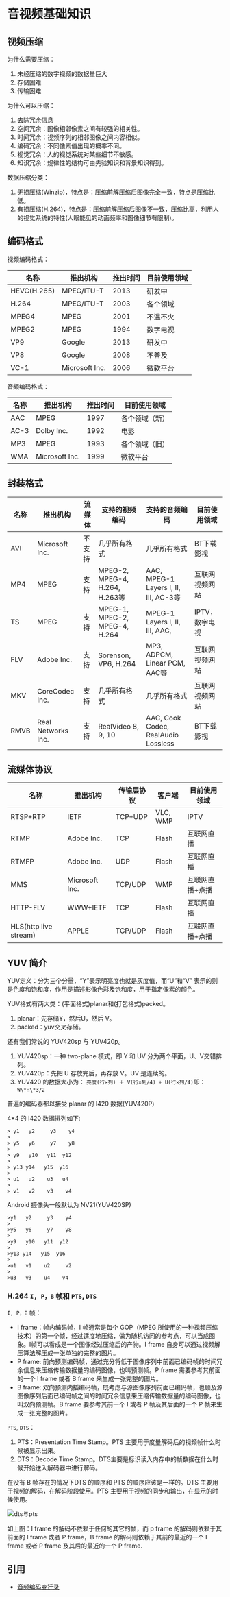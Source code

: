 # 音视频基础知识

## 视频压缩

为什么需要压缩：

1. 未经压缩的数字视频的数据量巨大
2. 存储困难
3. 传输困难

为什么可以压缩：

1. 去除冗余信息
2. 空间冗余：图像相邻像素之间有较强的相关性。
3. 时间冗余：视频序列的相邻图像之间内容相似。
4. 编码冗余：不同像素值出现的概率不同。
5. 视觉冗余：人的视觉系统对某些细节不敏感。
6. 知识冗余：规律性的结构可由先验知识和背景知识得到。

数据压缩分类：

1. 无损压缩(Winzip)，特点是：压缩前解压缩后图像完全一致，特点是压缩比低。
2. 有损压缩(H.264)，特点是：压缩前解压缩后图像不一致，压缩比高，利用人的视觉系统的特性(人眼能见的动画频率和图像细节有限制)。

## 编码格式

视频编码格式：

| 名称        | 推出机构       | 推出时间 | 目前使用领域 |
| ----------- | -------------- | -------- | ------------ |
| HEVC(H.265) | MPEG/ITU-T     | 2013     | 研发中       |
| H.264       | MPEG/ITU-T     | 2003     | 各个领域     |
| MPEG4       | MPEG           | 2001     | 不温不火     |
| MPEG2       | MPEG           | 1994     | 数字电视     |
| VP9         | Google         | 2013     | 研发中       |
| VP8         | Google         | 2008     | 不普及       |
| VC-1        | Microsoft Inc. | 2006     | 微软平台     |

音频编码格式：

| 名称   | 推出机构       | 推出时间 | 目前使用领域   |
| ------ | -------------- | -------- | -------------- |
| AAC    | MPEG           | 1997     | 各个领域（新） |
| AC-3   | Dolby Inc.     | 1992     | 电影           |
| MP3    | MPEG           | 1993     | 各个领域（旧） |
| WMA    | Microsoft Inc. | 1999     | 微软平台       |

## 封装格式

| 名称   | 推出机构           | 流媒体 | 支持的视频编码                 | 支持的音频编码                        | 目前使用领域   |
| ------ | ------------------ | ------ | ------------------------------ | ------------------------------------- | -------------- |
| AVI    | Microsoft Inc.     | 不支持 | 几乎所有格式                   | 几乎所有格式                          | BT下载影视     |
| MP4    | MPEG               | 支持   | MPEG-2, MPEG-4, H.264, H.263等 | AAC, MPEG-1 Layers I, II, III, AC-3等 | 互联网视频网站 |
| TS     | MPEG               | 支持   | MPEG-1, MPEG-2, MPEG-4, H.264  | MPEG-1 Layers I, II, III, AAC,        | IPTV，数字电视 |
| FLV    | Adobe Inc.         | 支持   | Sorenson, VP6, H.264           | MP3, ADPCM, Linear PCM, AAC等         | 互联网视频网站 |
| MKV    | CoreCodec Inc.     | 支持   | 几乎所有格式                   | 几乎所有格式                          | 互联网视频网站 |
| RMVB   | Real Networks Inc. | 支持   | RealVideo 8, 9, 10             | AAC, Cook Codec, RealAudio Lossless   | BT下载影视     |

## 流媒体协议

| 名称                  | 推出机构       | 传输层协议 | 客户端   | 目前使用领域    |
| --------------------- | -------------- | ---------- | -------- | --------------- |
| RTSP+RTP              | IETF           | TCP+UDP    | VLC, WMP | IPTV            |
| RTMP                  | Adobe Inc.     | TCP        | Flash    | 互联网直播      |
| RTMFP                 | Adobe Inc.     | UDP        | Flash    | 互联网直播      |
| MMS                   | Microsoft Inc. | TCP/UDP    | WMP      | 互联网直播+点播 |
| HTTP-FLV              | WWW+IETF       | TCP        | Flash    | 互联网直播      |
| HLS(http live stream) | APPLE          | TCP/UDP    | Flash    | 互联网直播+点播 |

## YUV 简介

YUV定义：分为三个分量，“Y”表示明亮度也就是灰度值，而“U”和“V” 表示的则是色度和饱和度，作用是描述影像色彩及饱和度，用于指定像素的颜色。

YUV格式有两大类：(平面格式)planar和(打包格式)packed。

1. planar：先存储Y，然后U，然后 V。
2. packed：yuv交叉存储。

还有我们常说的 YUV420sp 与 YUV420p。

1. YUV420sp：一种 two-plane 模式，即 Y 和 UV 分为两个平面，U、V交错排列。
2. YUV420p：先把 U 存放完后，再存放 V。UV 是连续的。
3. YUV420 的数据大小为： `亮度(行×列) ＋ V(行×列/4) + U(行×列/4)`即：`W\*H\*3/2`

普遍的编码器都以接受 planar 的 I420 数据(YUV420P)

4*4 的 I420 数据排列如下:

```log
> y1   y2     y3    y4
>
> y5   y6     y7    y8  
>
> y9   y10   y11  y12
>
> y13 y14   y15  y16
>
> u1   u2    u3   u4
>
> v1   v2    v3    v4
```

Android 摄像头一般默认为 NV21(YUV420SP)

```log
>y1   y2     y3    y4
>
>y5   y6     y7    y8  
>
>y9   y10   y11  y12
>
>y13 y14   y15  y16
>
>u1   v1    u2     v2
>
>u3   v3    u4    v4
```

### H.264 `I, P，B` 帧和 `PTS`, `DTS`

`I, P，B` 帧：

- I frame：帧内编码帧，I 帧通常是每个 GOP（MPEG 所使用的一种视频压缩技术）的第一个帧，经过适度地压缩，做为随机访问的参考点，可以当成图象。I帧可以看成是一个图像经过压缩后的产物。I frame 自身可以通过视频解压算法解压成一张单独的完整的图片。
- P frame: 前向预测编码帧，通过充分将低于图像序列中前面已编码帧的时间冗余信息来压缩传输数据量的编码图像，也叫预测帧。P frame 需要参考其前面的一个 I frame 或者 B frame 来生成一张完整的图片。
- B frame: 双向预测内插编码帧，既考虑与源图像序列前面已编码帧，也顾及源图像序列后面已编码帧之间的时间冗余信息来压缩传输数据量的编码图像，也叫双向预测帧。B frame 要参考其前一个 I 或者 P 帧及其后面的一个 P 帧来生成一张完整的图片。

`PTS`, `DTS`：

1. PTS：Presentation Time Stamp。PTS 主要用于度量解码后的视频帧什么时候被显示出来。
2. DTS：Decode Time Stamp。DTS主要是标识读入内存中的帧数据在什么时候开始送入解码器中进行解码。

在没有 B 帧存在的情况下DTS 的顺序和 PTS 的顺序应该是一样的。DTS 主要用于视频的解码，在解码阶段使用。PTS 主要用于视频的同步和输出，在显示的时候使用。

![dts与pts](images/dts与pts.jpg)

如上图：I frame 的解码不依赖于任何的其它的帧，而 p frame 的解码则依赖于其前面的 I frame 或者 P frame，B frame 的解码则依赖于其前的最近的一个 I frame 或者 P frame 及其后的最近的一个 P frame.

## 引用

- [音频编码变迁录](https://blog.xinoassassin.me/2019/11/Audio-Codecs/)
